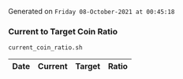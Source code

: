 Generated on `Friday 08-October-2021 at 00:45:18`

### Current to Target Coin Ratio
`current_coin_ratio.sh`

Date|Current|Target|Ratio
---|---|---|---
